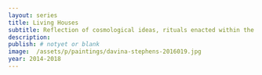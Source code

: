 ```yaml
---
layout: series
title: Living Houses
subtitle: Reflection of cosmological ideas, rituals enacted within the houses, vehicles of history and memory.
description:
publish: # notyet or blank
image:  /assets/p/paintings/davina-stephens-2016019.jpg
year: 2014-2018
---
```

